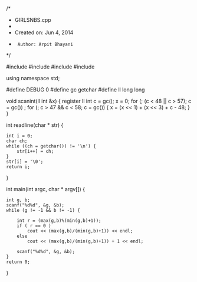 /*
 * GIRLSNBS.cpp
 *
 *  Created on: Jun 4, 2014
 *      Author: Arpit Bhayani
 */

#include <cmath>
#include <cstdio>
#include <cstdlib>
#include <iostream>

using namespace std;

#define DEBUG 0
#define gc getchar
#define ll long long

void scanint(ll int &x) {
	register ll int c = gc();
	x = 0;
	for (; (c < 48 || c > 57); c = gc())
		;
	for (; c > 47 && c < 58; c = gc()) {
		x = (x << 1) + (x << 3) + c - 48;
	}
}

int readline(char * str) {

	int i = 0;
	char ch;
	while ((ch = getchar()) != '\n') {
		str[i++] = ch;
	}
	str[i] = '\0';
	return i;
}

int main(int argc, char * argv[]) {

	int g, b;
	scanf("%d%d", &g, &b);
	while (g != -1 && b != -1) {

		int r = (max(g,b)%(min(g,b)+1));
		if ( r == 0 )
			cout << (max(g,b)/(min(g,b)+1)) << endl;
		else
			cout << (max(g,b)/(min(g,b)+1)) + 1 << endl;

		scanf("%d%d", &g, &b);
	}
	return 0;
}
